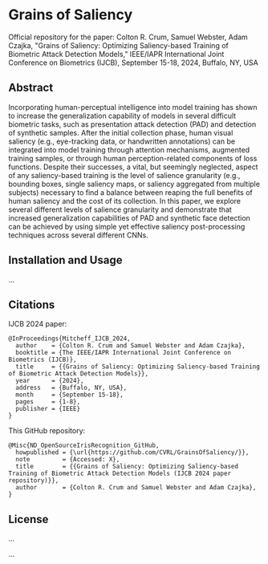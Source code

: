 # Grains of Saliency

Official repository for the paper: Colton R. Crum, Samuel Webster, Adam Czajka, "Grains of Saliency: Optimizing Saliency-based Training of Biometric Attack Detection Models," IEEE/IAPR International Joint Conference on Biometrics (IJCB), September 15-18, 2024, Buffalo, NY, USA 

## Abstract

Incorporating human-perceptual intelligence into model training has shown to increase the generalization capability of models in several difficult biometric tasks, such as presentation attack detection (PAD) and detection of synthetic samples. After the initial collection phase, human visual saliency (e.g., eye-tracking data, or handwritten annotations) can be integrated into model training through attention mechanisms, augmented training samples, or through human perception-related components of loss functions. Despite their successes, a vital, but seemingly neglected, aspect of any saliency-based training is the level of salience granularity (e.g., bounding boxes, single saliency maps, or saliency aggregated from multiple subjects) necessary to find a balance between reaping the full benefits of human saliency and the cost of its collection. In this paper, we explore several different levels of salience granularity and demonstrate that increased generalization capabilities of PAD and synthetic face detection can be achieved by using simple yet effective saliency post-processing techniques across several different CNNs.

## Installation and Usage

...

## Citations

IJCB 2024 paper:

```
@InProceedings{Mitcheff_IJCB_2024,
  author    = {Colton R. Crum and Samuel Webster and Adam Czajka},
  booktitle = {The IEEE/IAPR International Joint Conference on Biometrics (IJCB)},
  title     = {{Grains of Saliency: Optimizing Saliency-based Training of Biometric Attack Detection Models}},
  year      = {2024},
  address   = {Buffalo, NY, USA},
  month     = {September 15-18},
  pages     = {1-8},
  publisher = {IEEE}
}
```

This GitHub repository:

```
@Misc{ND_OpenSourceIrisRecognition_GitHub,
  howpublished = {\url{https://github.com/CVRL/GrainsOfSaliency/}},
  note         = {Accessed: X},
  title        = {{Grains of Saliency: Optimizing Saliency-based Training of Biometric Attack Detection Models (IJCB 2024 paper repository)}},
  author       = {Colton R. Crum and Samuel Webster and Adam Czajka},
}
```

## License

...

...
